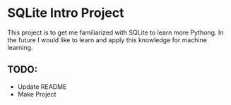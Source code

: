 # SQLite Intro Project

This project is to get me familiarized with SQLite to learn more Pythong. In the future I would like to learn and apply this knowledge for machine learning.

## TODO:

- Update README
- Make Project